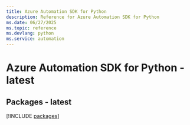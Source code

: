 ```yaml
---
title: Azure Automation SDK for Python
description: Reference for Azure Automation SDK for Python
ms.date: 06/27/2025
ms.topic: reference
ms.devlang: python
ms.service: automation
---
```

# Azure Automation SDK for Python - latest
## Packages - latest
[!INCLUDE [packages](automation-index.md)]